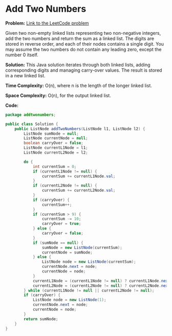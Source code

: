 # Add Two Numbers

**Problem:** [Link to the LeetCode problem](https://leetcode.com/problems/add-two-numbers/) 

Given two non-empty linked lists representing two non-negative integers, add the two numbers and return the sum as a linked list. The digits are stored in reverse order, and each of their nodes contains a single digit. You may assume the two numbers do not contain any leading zero, except the number 0 itself.

**Solution:** This Java solution iterates through both linked lists, adding corresponding digits and managing carry-over values. The result is stored in a new linked list.

**Time Complexity:** O(n), where n is the length of the longer linked list.

**Space Complexity:** O(n), for the output linked list.

**Code:**

```java
package addtwonumbers;

public class Solution {
    public ListNode addTwoNumbers(ListNode l1, ListNode l2) {
        ListNode sumNode = null;
        ListNode currentNode = null;
        boolean carryOver = false;
        ListNode currentL1Node = l1;
        ListNode currentL2Node = l2;

        do {
            int currentSum = 0;
            if (currentL1Node != null) {
                currentSum += currentL1Node.val;
            }
            if (currentL2Node != null) {
                currentSum += currentL2Node.val;
            }
            if (carryOver) {
                currentSum++;
            }
            if (currentSum > 9) {
                currentSum -= 10;
                carryOver = true;
            } else {
                carryOver = false;
            }
            if (sumNode == null) {
                sumNode = new ListNode(currentSum);
                currentNode = sumNode;
            } else {
                ListNode node = new ListNode(currentSum);
                currentNode.next = node;
                currentNode = node;
            }
            currentL1Node = (currentL1Node != null) ? currentL1Node.next : null;
            currentL2Node = (currentL2Node != null) ? currentL2Node.next : null;
        } while (currentL1Node != null || currentL2Node != null);
        if (carryOver) {
            ListNode node = new ListNode(1);
            currentNode.next = node;
            currentNode = node;
        }
        return sumNode;
    }
}